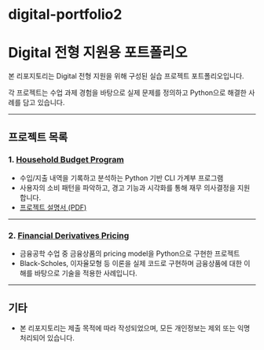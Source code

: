 # digital-portfolio2
# Digital 전형 지원용 포트폴리오

본 리포지토리는 Digital 전형 지원을 위해 구성된 실습 프로젝트 포트폴리오입니다.

각 프로젝트는 수업 과제 경험을 바탕으로 실제 문제를 정의하고 Python으로 해결한 사례를 담고 있습니다.

---

## 프로젝트 목록

### 1. [Household Budget Program](./household-budget)

- 수입/지출 내역을 기록하고 분석하는 Python 기반 CLI 가계부 프로그램  
- 사용자의 소비 패턴을 파악하고, 경고 기능과 시각화를 통해 재무 의사결정을 지원합니다.  
- [프로젝트 설명서 (PDF)](./household-budget/household_budget_report.pdf)

---

### 2. [Financial Derivatives Pricing](./finanal-pricing)

- 금융공학 수업 중 금융상품의 pricing model을 Python으로 구현한 프로젝트  
- Black-Scholes, 이자율모형 등 이론을 실제 코드로 구현하며 금융상품에 대한 이해를 바탕으로 기술을 적용한 사례입니다.  

---

## 기타

- 본 리포지토리는 제출 목적에 따라 작성되었으며, 모든 개인정보는 제외 또는 익명 처리되어 있습니다.
